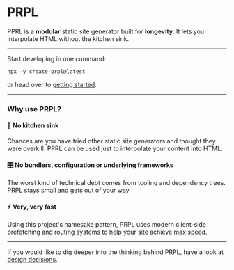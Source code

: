 <!--
title: PRPL
slug: /
order: 1
-->

# PRPL

PPRL is a **modular** static site generator built for **longevity**. It lets you interpolate HTML without the kitchen sink.

---

Start developing in one command:

```shell
npx -y create-prpl@latest
```

or head over to [getting started](getting-started).

---

### Why use PRPL?

#### 🚰 No kitchen sink

Chances are you have tried other static site generators and thought they were overkill. PPRL can be used just to interpolate your content into HTML.

#### 🎛 No bundlers, configuration or underlying frameworks

The worst kind of technical debt comes from tooling and dependency trees. PRPL stays small and gets out of your way.

#### ⚡️ Very, very fast
Using this project's namesake pattern, PRPL uses modern client-side prefetching and routing systems to help your site 
achieve max speed.

---

If you would like to dig deeper into the thinking behind PRPL, have a look at [design decisions](design-decisions).